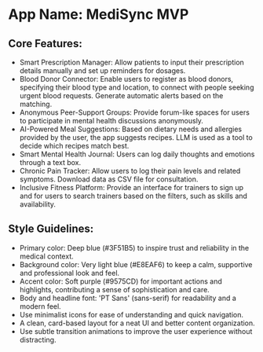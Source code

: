# **App Name**: MediSync MVP

## Core Features:

- Smart Prescription Manager: Allow patients to input their prescription details manually and set up reminders for dosages.
- Blood Donor Connector: Enable users to register as blood donors, specifying their blood type and location, to connect with people seeking urgent blood requests. Generate automatic alerts based on the matching.
- Anonymous Peer-Support Groups: Provide forum-like spaces for users to participate in mental health discussions anonymously.
- AI-Powered Meal Suggestions: Based on dietary needs and allergies provided by the user, the app suggests recipes. LLM is used as a tool to decide which recipes match best.
- Smart Mental Health Journal: Users can log daily thoughts and emotions through a text box.
- Chronic Pain Tracker: Allow users to log their pain levels and related symptoms. Download data as CSV file for consultation.
- Inclusive Fitness Platform: Provide an interface for trainers to sign up and for users to search trainers based on the filters, such as skills and availability.

## Style Guidelines:

- Primary color: Deep blue (#3F51B5) to inspire trust and reliability in the medical context.
- Background color: Very light blue (#E8EAF6) to keep a calm, supportive and professional look and feel.
- Accent color: Soft purple (#9575CD) for important actions and highlights, contributing a sense of sophistication and care.
- Body and headline font: 'PT Sans' (sans-serif) for readability and a modern feel.
- Use minimalist icons for ease of understanding and quick navigation.
- A clean, card-based layout for a neat UI and better content organization.
- Use subtle transition animations to improve the user experience without distracting.
